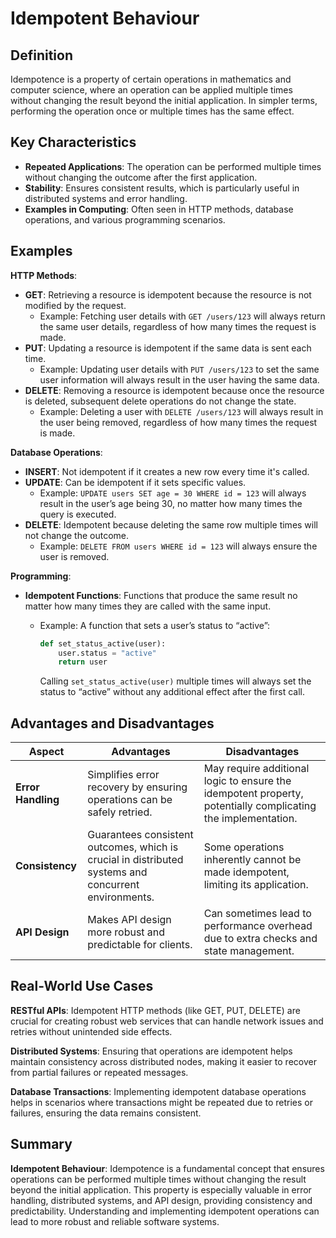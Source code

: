 # Idempotent Behaviour

## Definition

Idempotence is a property of certain operations in mathematics and computer science, where an operation can be applied multiple times without changing the result beyond the initial application. In simpler terms, performing the operation once or multiple times has the same effect.

## Key Characteristics

- **Repeated Applications**: The operation can be performed multiple times without changing the outcome after the first application.
- **Stability**: Ensures consistent results, which is particularly useful in distributed systems and error handling.
- **Examples in Computing**: Often seen in HTTP methods, database operations, and various programming scenarios.

## Examples

**HTTP Methods**:

- **GET**: Retrieving a resource is idempotent because the resource is not modified by the request.
  - Example: Fetching user details with `GET /users/123` will always return the same user details, regardless of how many times the request is made.
- **PUT**: Updating a resource is idempotent if the same data is sent each time.
  - Example: Updating user details with `PUT /users/123` to set the same user information will always result in the user having the same data.
- **DELETE**: Removing a resource is idempotent because once the resource is deleted, subsequent delete operations do not change the state.
  - Example: Deleting a user with `DELETE /users/123` will always result in the user being removed, regardless of how many times the request is made.

**Database Operations**:

- **INSERT**: Not idempotent if it creates a new row every time it's called.
- **UPDATE**: Can be idempotent if it sets specific values.
  - Example: `UPDATE users SET age = 30 WHERE id = 123` will always result in the user’s age being 30, no matter how many times the query is executed.
- **DELETE**: Idempotent because deleting the same row multiple times will not change the outcome.
  - Example: `DELETE FROM users WHERE id = 123` will always ensure the user is removed.

**Programming**:

- **Idempotent Functions**: Functions that produce the same result no matter how many times they are called with the same input.
  - Example: A function that sets a user’s status to “active”:

    ```python
    def set_status_active(user):
        user.status = "active"
        return user
    ```

    Calling `set_status_active(user)` multiple times will always set the status to “active” without any additional effect after the first call.

## Advantages and Disadvantages

| **Aspect**                    | **Advantages**                                                                                      | **Disadvantages**                                                                                   |
|-------------------------------|-----------------------------------------------------------------------------------------------------|-----------------------------------------------------------------------------------------------------|
| **Error Handling**            | Simplifies error recovery by ensuring operations can be safely retried.                             | May require additional logic to ensure the idempotent property, potentially complicating the implementation. |
| **Consistency**               | Guarantees consistent outcomes, which is crucial in distributed systems and concurrent environments.| Some operations inherently cannot be made idempotent, limiting its application.                    |
| **API Design**                | Makes API design more robust and predictable for clients.                                           | Can sometimes lead to performance overhead due to extra checks and state management.               |

## Real-World Use Cases

**RESTful APIs**:
Idempotent HTTP methods (like GET, PUT, DELETE) are crucial for creating robust web services that can handle network issues and retries without unintended side effects.

**Distributed Systems**:
Ensuring that operations are idempotent helps maintain consistency across distributed nodes, making it easier to recover from partial failures or repeated messages.

**Database Transactions**:
Implementing idempotent database operations helps in scenarios where transactions might be repeated due to retries or failures, ensuring the data remains consistent.

## Summary

**Idempotent Behaviour**:
Idempotence is a fundamental concept that ensures operations can be performed multiple times without changing the result beyond the initial application. This property is especially valuable in error handling, distributed systems, and API design, providing consistency and predictability. Understanding and implementing idempotent operations can lead to more robust and reliable software systems.
